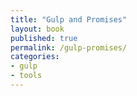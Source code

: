 ```yaml
---
title: "Gulp and Promises"
layout: book
published: true
permalink: /gulp-promises/
categories:
- gulp
- tools
---
```


